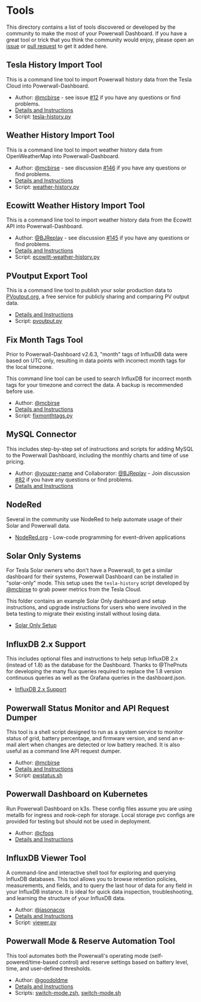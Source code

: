 # Tools

This directory contains a list of tools discovered or developed by the community to make the most of your Powerwall Dashboard. If you have a great tool or trick that you think the community would enjoy, please open an [issue](https://github.com/jasonacox/Powerwall-Dashboard/issues) or [pull request](https://github.com/jasonacox/Powerwall-Dashboard/pulls) to get it added here.

## Tesla History Import Tool

This is a command line tool to import Powerwall history data from the Tesla Cloud into Powerwall-Dashboard.

* Author: [@mcbirse](https://github.com/mcbirse) - see issue [#12](https://github.com/jasonacox/Powerwall-Dashboard/issues/12) if you have any questions or find problems.
* [Details and Instructions](tesla-history/)
* Script: [tesla-history.py](tesla-history/tesla-history.py)

## Weather History Import Tool

This is a command line tool to import weather history data from OpenWeatherMap into Powerwall-Dashboard.

* Author: [@mcbirse](https://github.com/mcbirse) - see discussion [#146](https://github.com/jasonacox/Powerwall-Dashboard/discussions/146) if you have any questions or find problems.
* [Details and Instructions](weather-history/)
* Script: [weather-history.py](weather-history/weather-history.py)

## Ecowitt Weather History Import Tool

This is a command line tool to import weather history data from the Ecowitt API into Powerwall-Dashboard.

* Author: [@BJReplay](https://github.com/BJReplay) - see discussion [#145](https://github.com/jasonacox/Powerwall-Dashboard/discussions/145) if you have any questions or find problems.
* [Details and Instructions](ecowitt-weather-history/)
* Script: [ecowitt-weather-history.py](ecowitt-weather-history/ecowitt-weather-history.py)

## PVoutput Export Tool

This is a command line tool to publish your solar production data to [PVoutput.org](https://pvoutput.org/), a free service for publicly sharing and comparing PV output data.

* [Details and Instructions](pvoutput/)
* Script: [pvoutput.py](pvoutput/pvoutput.py)

## Fix Month Tags Tool

Prior to Powerwall-Dashboard v2.6.3, "month" tags of InfluxDB data were based on UTC only, resulting in data points with incorrect month tags for the local timezone.

This command line tool can be used to search InfluxDB for incorrect month tags for your timezone and correct the data. A backup is recommended before use.

* Author: [@mcbirse](https://github.com/mcbirse)
* [Details and Instructions](fixmonthtags/)
* Script: [fixmonthtags.py](fixmonthtags/fixmonthtags.py)

## MySQL Connector

This includes step-by-step set of instructions and scripts for adding MySQL to the Powerwall Dashboard, including the monthly charts and time of use pricing.

* Author: [@youzer-name](https://github.com/youzer-name) and Collaborator: [@BJReplay](https://github.com/BJReplay) - Join discussion [#82](https://github.com/jasonacox/Powerwall-Dashboard/discussions/82) if you have any questions or find problems.
* [Details and Instructions](mysql/)

## NodeRed

Several in the community use NodeRed to help automate usage of their Solar and Powerwall data.

* [NodeRed.org](https://nodered.org/) - Low-code programming for event-driven applications

## Solar Only Systems

For Tesla Solar owners who don't have a Powerwall, to get a similar dashboard for their systems, Powerwall Dashboard can be installed in "solar-only" mode. This setup uses the `tesla-history` script developed by [@mcbirse](https://github.com/mcbirse) to grab power metrics from the Tesla Cloud.

This folder contains an example Solar Only dashboard and setup instructions, and upgrade instructions for users who were involved in the beta testing to migrate their existing install without losing data.

* [Solar Only Setup](solar-only/)

## InfluxDB 2.x Support

This includes optional files and instructions to help setup InfluxDB 2.x (instead of 1.8) as the database for the Dashboard. Thanks to @ThePnuts for developing the many flux queries required to replace the 1.8 version continuous queries as well as the Grafana queries in the dashboard.json.

* [InfluxDB 2.x Support](influxdb2/)

## Powerwall Status Monitor and API Request Dumper

This tool is a shell script designed to run as a system service to monitor status of grid, battery percentage, and firmware version, and send an e-mail alert when changes are detected or low battery reached. It is also useful as a command line API request dumper.

* Author: [@mcbirse](https://github.com/mcbirse)
* [Details and Instructions](pwstatus/)
* Script: [pwstatus.sh](pwstatus/pwstatus.sh)

## Powerwall Dashboard on Kubernetes

Run Powerwall Dashboard on k3s. These config files assume you are using metallb for ingress and rook-ceph for storage. Local storage pvc configs are provided for testing but should not be used in deployment.

* Author: [@cfoos](https://github.com/cfoos)
* [Details and Instructions](k3s/)

## InfluxDB Viewer Tool

A command-line and interactive shell tool for exploring and querying InfluxDB databases. This tool allows you to browse retention policies, measurements, and fields, and to query the last hour of data for any field in your InfluxDB instance. It is ideal for quick data inspection, troubleshooting, and learning the structure of your InfluxDB data.

* Author: [@jasonacox](https://github.com/jasonacox)
* [Details and Instructions](influxdb-viewer/README.md)
* Script: [viewer.py](influxdb-viewer/viewer.py)

## Powerwall Mode & Reserve Automation Tool

This tool automates both the Powerwall's operating mode (self-powered/time-based control) and reserve settings based on battery level, time, and user-defined thresholds.

* Author: [@goodoldme](https://github.com/goodoldme)
* [Details and Instructions](switch-mode/)
* Scripts: [switch-mode.zsh](switch-mode/switch-mode.zsh), [switch-mode.sh](switch-mode/switch-mode.sh)